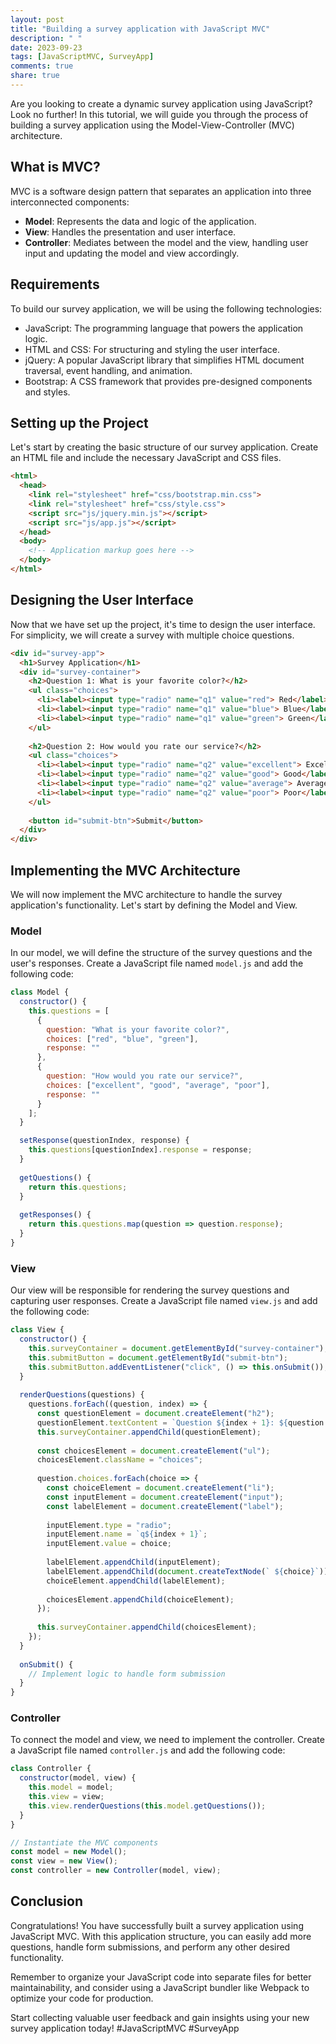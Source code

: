 ```yaml
---
layout: post
title: "Building a survey application with JavaScript MVC"
description: " "
date: 2023-09-23
tags: [JavaScriptMVC, SurveyApp]
comments: true
share: true
---
```


Are you looking to create a dynamic survey application using JavaScript? Look no further! In this tutorial, we will guide you through the process of building a survey application using the Model-View-Controller (MVC) architecture.

## What is MVC?

MVC is a software design pattern that separates an application into three interconnected components:

- **Model**: Represents the data and logic of the application.
- **View**: Handles the presentation and user interface.
- **Controller**: Mediates between the model and the view, handling user input and updating the model and view accordingly.

## Requirements

To build our survey application, we will be using the following technologies:

- JavaScript: The programming language that powers the application logic.
- HTML and CSS: For structuring and styling the user interface.
- jQuery: A popular JavaScript library that simplifies HTML document traversal, event handling, and animation.
- Bootstrap: A CSS framework that provides pre-designed components and styles.

## Setting up the Project

Let's start by creating the basic structure of our survey application. Create an HTML file and include the necessary JavaScript and CSS files.

```html
<html>
  <head>
    <link rel="stylesheet" href="css/bootstrap.min.css">
    <link rel="stylesheet" href="css/style.css">
    <script src="js/jquery.min.js"></script>
    <script src="js/app.js"></script>
  </head>
  <body>
    <!-- Application markup goes here -->
  </body>
</html>
```

## Designing the User Interface

Now that we have set up the project, it's time to design the user interface. For simplicity, we will create a survey with multiple choice questions.

```html
<div id="survey-app">
  <h1>Survey Application</h1>
  <div id="survey-container">
    <h2>Question 1: What is your favorite color?</h2>
    <ul class="choices">
      <li><label><input type="radio" name="q1" value="red"> Red</label></li>
      <li><label><input type="radio" name="q1" value="blue"> Blue</label></li>
      <li><label><input type="radio" name="q1" value="green"> Green</label></li>
    </ul>
  
    <h2>Question 2: How would you rate our service?</h2>
    <ul class="choices">
      <li><label><input type="radio" name="q2" value="excellent"> Excellent</label></li>
      <li><label><input type="radio" name="q2" value="good"> Good</label></li>
      <li><label><input type="radio" name="q2" value="average"> Average</label></li>
      <li><label><input type="radio" name="q2" value="poor"> Poor</label></li>
    </ul>
  
    <button id="submit-btn">Submit</button>
  </div>
</div>
```

## Implementing the MVC Architecture

We will now implement the MVC architecture to handle the survey application's functionality. Let's start by defining the Model and View.

### Model

In our model, we will define the structure of the survey questions and the user's responses. Create a JavaScript file named `model.js` and add the following code:

```javascript
class Model {
  constructor() {
    this.questions = [
      {
        question: "What is your favorite color?",
        choices: ["red", "blue", "green"],
        response: ""
      },
      {
        question: "How would you rate our service?",
        choices: ["excellent", "good", "average", "poor"],
        response: ""
      }
    ];
  }

  setResponse(questionIndex, response) {
    this.questions[questionIndex].response = response;
  }
  
  getQuestions() {
    return this.questions;
  }
  
  getResponses() {
    return this.questions.map(question => question.response);
  }
}
```

### View

Our view will be responsible for rendering the survey questions and capturing user responses. Create a JavaScript file named `view.js` and add the following code:

```javascript
class View {
  constructor() {
    this.surveyContainer = document.getElementById("survey-container");
    this.submitButton = document.getElementById("submit-btn");
    this.submitButton.addEventListener("click", () => this.onSubmit());
  }
  
  renderQuestions(questions) {
    questions.forEach((question, index) => {
      const questionElement = document.createElement("h2");
      questionElement.textContent = `Question ${index + 1}: ${question.question}`;
      this.surveyContainer.appendChild(questionElement);
      
      const choicesElement = document.createElement("ul");
      choicesElement.className = "choices";
      
      question.choices.forEach(choice => {
        const choiceElement = document.createElement("li");
        const inputElement = document.createElement("input");
        const labelElement = document.createElement("label");
        
        inputElement.type = "radio";
        inputElement.name = `q${index + 1}`;
        inputElement.value = choice;
        
        labelElement.appendChild(inputElement);
        labelElement.appendChild(document.createTextNode(` ${choice}`));
        choiceElement.appendChild(labelElement);
        
        choicesElement.appendChild(choiceElement);
      });
      
      this.surveyContainer.appendChild(choicesElement);
    });
  }
  
  onSubmit() {
    // Implement logic to handle form submission
  }
}
```

### Controller

To connect the model and view, we need to implement the controller. Create a JavaScript file named `controller.js` and add the following code:

```javascript
class Controller {
  constructor(model, view) {
    this.model = model;
    this.view = view;
    this.view.renderQuestions(this.model.getQuestions());
  }
}

// Instantiate the MVC components
const model = new Model();
const view = new View();
const controller = new Controller(model, view);
```

## Conclusion

Congratulations! You have successfully built a survey application using JavaScript MVC. With this application structure, you can easily add more questions, handle form submissions, and perform any other desired functionality.

Remember to organize your JavaScript code into separate files for better maintainability, and consider using a JavaScript bundler like Webpack to optimize your code for production.

Start collecting valuable user feedback and gain insights using your new survey application today! #JavaScriptMVC #SurveyApp